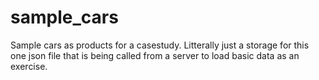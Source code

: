 # sample_cars
Sample cars as products for a casestudy.
Litterally just a storage for this one json file that is being called from a server to load basic data as an exercise.
